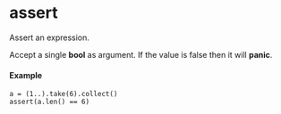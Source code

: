 # assert

Assert an expression. 

Accept a single **bool** as argument. If the value is false then it will **panic**.

#### Example
```diatom
a = (1..).take(6).collect()
assert(a.len() == 6)
```

